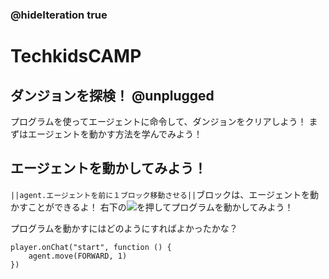 ### @hideIteration true
# TechkidsCAMP

## ダンジョンを探検！ @unplugged

プログラムを使ってエージェントに命令して、ダンジョンをクリアしよう！
まずはエージェントを動かす方法を学んでみよう！

## エージェントを動かしてみよう！

``||agent.エージェントを前に１ブロック移動させる||``ブロックは、エージェントを動かすことができるよ！
右下の![](https://raw.githubusercontent.com/maple-1031/TechkidsCampTutorial/master/images/playbutton.png)を押してプログラムを動かしてみよう！

プログラムを動かすにはどのようにすればよかったかな？

```template
player.onChat("start", function () {
    agent.move(FORWARD, 1)
})
```
